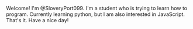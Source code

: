 Welcome!
I'm @SloveryPort099.
I'm a student who is trying to learn how to program.
Currently learning python, but I am also interested in JavaScript.
That's it.
Have a nice day!

<!---
SloveryPort099/SloveryPort099 is a ✨ special ✨ repository because its `README.md` (this file) appears on your GitHub profile.
You can click the Preview link to take a look at your changes.
--->
